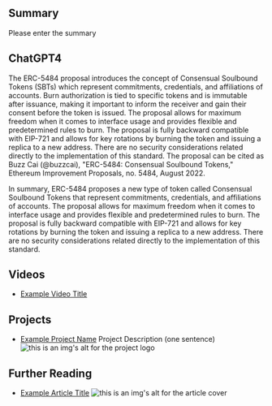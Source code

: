 ## Summary

Please enter the summary

## ChatGPT4

The ERC-5484 proposal introduces the concept of Consensual Soulbound Tokens (SBTs) which represent commitments, credentials, and affiliations of accounts. Burn authorization is tied to specific tokens and is immutable after issuance, making it important to inform the receiver and gain their consent before the token is issued. The proposal allows for maximum freedom when it comes to interface usage and provides flexible and predetermined rules to burn. The proposal is fully backward compatible with EIP-721 and allows for key rotations by burning the token and issuing a replica to a new address. There are no security considerations related directly to the implementation of this standard. The proposal can be cited as Buzz Cai (@buzzcai), "ERC-5484: Consensual Soulbound Tokens," Ethereum Improvement Proposals, no. 5484, August 2022. 

In summary, ERC-5484 proposes a new type of token called Consensual Soulbound Tokens that represent commitments, credentials, and affiliations of accounts. The proposal allows for maximum freedom when it comes to interface usage and provides flexible and predetermined rules to burn. The proposal is fully backward compatible with EIP-721 and allows for key rotations by burning the token and issuing a replica to a new address. There are no security considerations related directly to the implementation of this standard.

## Videos

- [Example Video Title](https://www.youtube.com/watch?v=TDGq4aeevgY)

## Projects

- [Example Project Name](https://xxxx.xxx/xxxxx) Project Description (one sentence) ![this is an img's alt for the project logo](https://xxxx.xxx/project-logo.xxx)

## Further Reading

- [Example Article Title](https://xxxx.xxx/xxxxx) ![this is an img's alt for the article cover](https://xxxx.xxx/article-cover.xxx)
